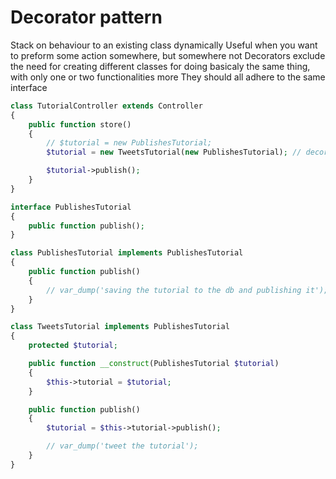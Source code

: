 # Decorator pattern

Stack on behaviour to an existing class dynamically
Useful when you want to preform some action somewhere, but somewhere not
Decorators exclude the need for creating different classes for doing basicaly the same thing, with only one or two functionalities more
They should all adhere to the same interface
```php
class TutorialController extends Controller
{
    public function store()
    {
        // $tutorial = new PublishesTutorial;
        $tutorial = new TweetsTutorial(new PublishesTutorial); // decorating

        $tutorial->publish();
    }
}

interface PublishesTutorial
{
    public function publish();
}

class PublishesTutorial implements PublishesTutorial
{
    public function publish()
    {
        // var_dump('saving the tutorial to the db and publishing it');
    }
}

class TweetsTutorial implements PublishesTutorial
{
    protected $tutorial;

    public function __construct(PublishesTutorial $tutorial)
    {
        $this->tutorial = $tutorial;
    }

    public function publish()
    {
        $tutorial = $this->tutorial->publish();

        // var_dump('tweet the tutorial');
    }
}
```
